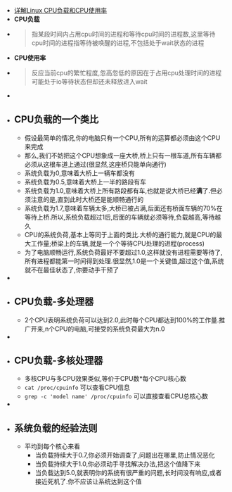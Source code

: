 - [详解Linux CPU负载和CPU使用率](https://cloud.tencent.com/developer/article/1722207)
- **CPU负载**
- > 指某段时间内占用cpu时间的进程和等待cpu时间的进程数,这里等待cpu时间的进程指等待被唤醒的进程,不包括处于wait状态的进程
- **CPU使用率**
- > 反应当前cpu的繁忙程度,忽高忽低的原因在于占用cpu处理时间的进程可能处于io等待状态但却还未释放进入wait
-
- ## CPU负载的一个类比
	- 假设最简单的情况,你的电脑只有一个CPU,所有的运算都必须由这个CPU来完成
	- 那么,我们不妨把这个CPU想象成一座大桥,桥上只有一根车道,所有车辆都必须从这根车道上通过(很显然,这座桥只能单向通行)
	- 系统负载为0,意味着大桥上一辆车都没有
	- 系统负载为0.5,意味着大桥上一半的路段有车
	- 系统负载为1.0,意味着大桥上所有路段都有车,也就是说大桥已经**满**了.但必须注意的是,直到此时大桥还是能顺畅通行的
	- 系统负载为1.7,意味着车辆太多,大桥已被占满,后面还有桥面车辆的70%在等待上桥.所以,系统负载超过1后,后面的车辆就必须等待,负载越高,等待越久
	- CPU的系统负荷,基本上等同于上面的类比.大桥的通行能力,就是CPU的最大工作量;桥梁上的车辆,就是一个个等待CPU处理的进程(process)
	- 为了电脑顺畅运行,系统负荷最好不要超过1.0,这样就没有进程需要等待了,所有进程都能第一时间得到处理.很显然,1.0是一个关键值,超过这个值,系统就不在最佳状态了,你要动手干预了
-
- ## CPU负载-多处理器
	- 2个CPU表明系统负荷可以达到2.0,此时每个CPU都达到100%的工作量.推广开来,n个CPU的电脑,可接受的系统负荷最大为n.0
-
- ## CPU负载-多核处理器
	- 多核CPU与多CPU效果类似,等价于CPU数*每个CPU核心数
	- `cat /proc/cpuinfo` 可以查看CPU信息
	- `grep -c 'model name' /proc/cpuinfo` 可以直接查看CPU总核心数
-
- ## 系统负载的经验法则
	- 平均到每个核心来看
		- 当负载持续大于0.7,你必须开始调查了,问题出在哪里,防止情况恶化
		- 当负载持续大于1.0,你必须动手寻找解决办法,把这个值降下来
		- 当负载达到5.0,就表明你的系统有很严重的问题,长时间没有响应,或者接近死机了.你不应该让系统达到这个值
